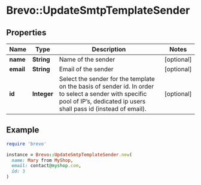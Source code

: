 # Brevo::UpdateSmtpTemplateSender

## Properties

| Name | Type | Description | Notes |
| ---- | ---- | ----------- | ----- |
| **name** | **String** | Name of the sender | [optional] |
| **email** | **String** | Email of the sender | [optional] |
| **id** | **Integer** | Select the sender for the template on the basis of sender id. In order to select a sender with specific pool of IP’s, dedicated ip users shall pass id (instead of email). | [optional] |

## Example

```ruby
require 'brevo'

instance = Brevo::UpdateSmtpTemplateSender.new(
  name: Mary from MyShop,
  email: contact@myshop.com,
  id: 3
)
```

